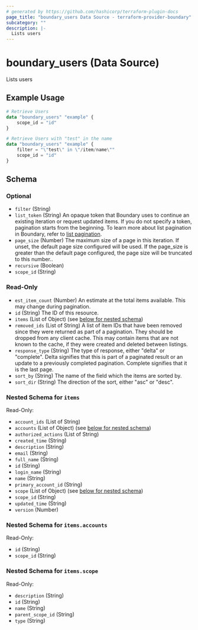 ```yaml
---
# generated by https://github.com/hashicorp/terraform-plugin-docs
page_title: "boundary_users Data Source - terraform-provider-boundary"
subcategory: ""
description: |-
  Lists users
---
```


# boundary_users (Data Source)

Lists users

## Example Usage

```terraform
# Retrieve Users
data "boundary_users" "example" {
	scope_id = "id"
}

# Retrieve Users with "test" in the name
data "boundary_users" "example" {
	filter = "\"test\" in \"/item/name\""
	scope_id = "id"
}
```

<!-- schema generated by tfplugindocs -->
## Schema

### Optional

- `filter` (String)
- `list_token` (String) An opaque token that Boundary uses to continue an existing iteration or
request updated items. If you do not specify a token, pagination
starts from the beginning. To learn more about list pagination
in Boundary, refer to [list pagination](https://developer.hashicorp.com/boundary/docs/api-clients/api/pagination).
- `page_size` (Number) The maximum size of a page in this iteration.
If unset, the default page size configured will be used.
If the page_size is greater than the default page configured,
the page size will be truncated to this number..
- `recursive` (Boolean)
- `scope_id` (String)

### Read-Only

- `est_item_count` (Number) An estimate at the total items available. This may change during pagination.
- `id` (String) The ID of this resource.
- `items` (List of Object) (see [below for nested schema](#nestedatt--items))
- `removed_ids` (List of String) A list of item IDs that have been removed since they were returned
as part of a pagination. They should be dropped from any client cache.
This may contain items that are not known to the cache, if they were
created and deleted between listings.
- `response_type` (String) The type of response, either "delta" or "complete".
Delta signifies that this is part of a paginated result
or an update to a previously completed pagination.
Complete signifies that it is the last page.
- `sort_by` (String) The name of the field which the items are sorted by.
- `sort_dir` (String) The direction of the sort, either "asc" or "desc".

<a id="nestedatt--items"></a>
### Nested Schema for `items`

Read-Only:

- `account_ids` (List of String)
- `accounts` (List of Object) (see [below for nested schema](#nestedobjatt--items--accounts))
- `authorized_actions` (List of String)
- `created_time` (String)
- `description` (String)
- `email` (String)
- `full_name` (String)
- `id` (String)
- `login_name` (String)
- `name` (String)
- `primary_account_id` (String)
- `scope` (List of Object) (see [below for nested schema](#nestedobjatt--items--scope))
- `scope_id` (String)
- `updated_time` (String)
- `version` (Number)

<a id="nestedobjatt--items--accounts"></a>
### Nested Schema for `items.accounts`

Read-Only:

- `id` (String)
- `scope_id` (String)


<a id="nestedobjatt--items--scope"></a>
### Nested Schema for `items.scope`

Read-Only:

- `description` (String)
- `id` (String)
- `name` (String)
- `parent_scope_id` (String)
- `type` (String)
